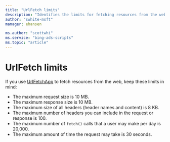 ```yaml
---
title: "UrlFetch limits"
description: "Identifies the limits for fetching resources from the web."
author: "swhite-msft"
manager: ehansen

ms.author: "scottwhi"
ms.service: "bing-ads-scripts"
ms.topic: "article"
---
```


# UrlFetch limits

If you use [UrlFetchApp](../reference/UrlFetchApp.md) to fetch resources from the web, keep these limits in mind:

- The maximum request size is 10 MB.
- The maximum response size is 10 MB.
- The maximum size of all headers (header names and content) is 8 KB.
- The maximum number of headers you can include in the request or response is 100.
- The maximum number of `fetch()` calls that a user may make per day is 20,000.
- The maximum amount of time the request may take is 30 seconds. 
